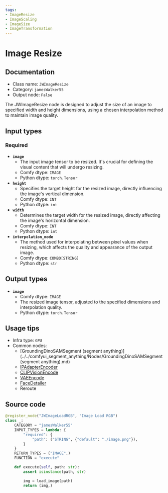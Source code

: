 ```yaml
---
tags:
- ImageResize
- ImageScaling
- ImageSize
- ImageTransformation
---
```


# Image Resize
## Documentation
- Class name: `JWImageResize`
- Category: `jamesWalker55`
- Output node: `False`

The JWImageResize node is designed to adjust the size of an image to specified width and height dimensions, using a chosen interpolation method to maintain image quality.
## Input types
### Required
- **`image`**
    - The input image tensor to be resized. It's crucial for defining the visual content that will undergo resizing.
    - Comfy dtype: `IMAGE`
    - Python dtype: `torch.Tensor`
- **`height`**
    - Specifies the target height for the resized image, directly influencing the image's vertical dimension.
    - Comfy dtype: `INT`
    - Python dtype: `int`
- **`width`**
    - Determines the target width for the resized image, directly affecting the image's horizontal dimension.
    - Comfy dtype: `INT`
    - Python dtype: `int`
- **`interpolation_mode`**
    - The method used for interpolating between pixel values when resizing, which affects the quality and appearance of the output image.
    - Comfy dtype: `COMBO[STRING]`
    - Python dtype: `str`
## Output types
- **`image`**
    - Comfy dtype: `IMAGE`
    - The resized image tensor, adjusted to the specified dimensions and interpolation quality.
    - Python dtype: `torch.Tensor`
## Usage tips
- Infra type: `GPU`
- Common nodes:
    - [GroundingDinoSAMSegment (segment anything)](../../comfyui_segment_anything/Nodes/GroundingDinoSAMSegment (segment anything).md)
    - [IPAdapterEncoder](../../ComfyUI_IPAdapter_plus/Nodes/IPAdapterEncoder.md)
    - [CLIPVisionEncode](../../Comfy/Nodes/CLIPVisionEncode.md)
    - [VAEEncode](../../Comfy/Nodes/VAEEncode.md)
    - [FaceDetailer](../../ComfyUI-Impact-Pack/Nodes/FaceDetailer.md)
    - Reroute



## Source code
```python
@register_node("JWImageLoadRGB", "Image Load RGB")
class _:
    CATEGORY = "jamesWalker55"
    INPUT_TYPES = lambda: {
        "required": {
            "path": ("STRING", {"default": "./image.png"}),
        }
    }
    RETURN_TYPES = ("IMAGE",)
    FUNCTION = "execute"

    def execute(self, path: str):
        assert isinstance(path, str)

        img = load_image(path)
        return (img,)

```
